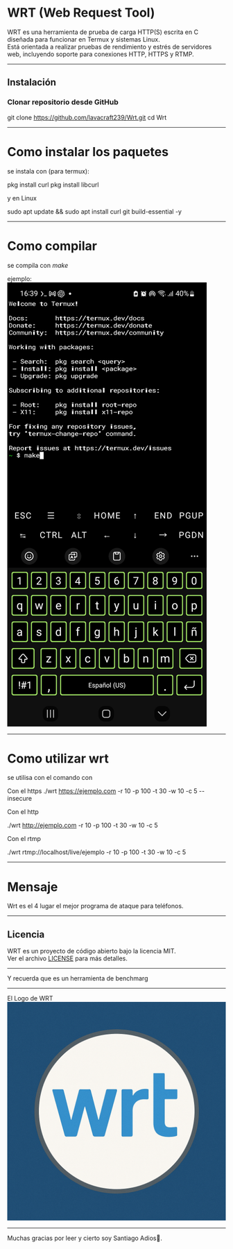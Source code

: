 # WRT (Web Request Tool)

WRT es una herramienta de prueba de carga HTTP(S) escrita en C diseñada para funcionar en Termux y sistemas Linux.  
Está orientada a realizar pruebas de rendimiento y estrés de servidores web, incluyendo soporte para conexiones HTTP, HTTPS y RTMP.

---

## Instalación

### Clonar repositorio desde GitHub

git clone https://github.com/lavacraft239/Wrt.git
cd Wrt

---

# Como instalar los paquetes

se instala con (para termux):

pkg install curl
pkg install libcurl

y en Linux

sudo apt update && sudo apt install curl git build-essential -y

---

# Como compilar

se compila con *make*

 ejemplo:
 ![Ejemplo](Screenshot_20250705_163946_Termux.jpg)
 
---

# Como utilizar wrt

se utilisa con el comando con

Con el https
./wrt https://ejemplo.com -r 10 -p 100 -t 30 -w 10 -c 5 --insecure

Con el http

./wrt http://ejemplo.com -r 10 -p 100 -t 30 -w 10 -c 5

Con el rtmp

./wrt rtmp://localhost/live/ejemplo -r 10 -p 100 -t 30 -w 10 -c 5

---

# Mensaje

Wrt es el 4 lugar el mejor programa de ataque para teléfonos.

---

## Licencia

WRT es un proyecto de código abierto bajo la licencia MIT.  
Ver el archivo [LICENSE](LICENSE) para más detalles.

---

Y recuerda que es un herramienta de benchmarg

---

El Logo de WRT![Logo de WRT](Wrt.png)

---

Muchas gracias por leer y cierto soy Santiago Adios🤗.
